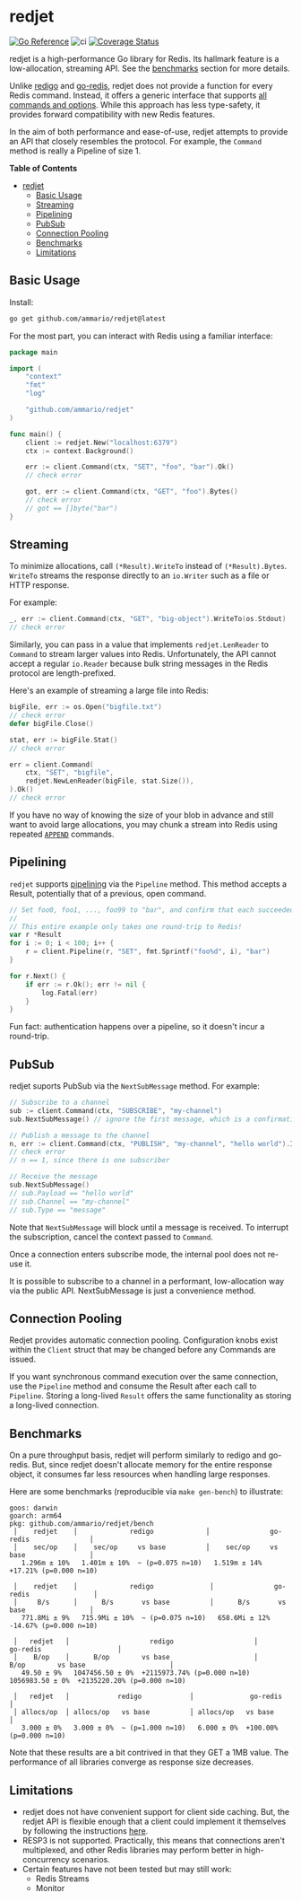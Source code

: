 # redjet
[![Go Reference](https://pkg.go.dev/badge/github.com/ammario/redjet.svg)](https://pkg.go.dev/github.com/ammario/redjet)
![ci](https://github.com/ammario/redjet/actions/workflows/ci.yaml/badge.svg)
[![Coverage Status](https://coveralls.io/repos/github/ammario/redjet/badge.svg)](https://coveralls.io/github/ammario/redjet)



redjet is a high-performance Go library for Redis. Its hallmark feature is
a low-allocation, streaming API. See the [benchmarks](#benchmarks) section for
more details.

Unlike [redigo](https://github.com/gomodule/redigo) and [go-redis](https://github.com/redis/go-redis), redjet does not provide a function for every
Redis command. Instead, it offers a generic interface that supports [all commands
and options](https://redis.io/commands/). While this approach has less
type-safety, it provides forward compatibility with new Redis features.

In the aim of both performance and ease-of-use, redjet attempts to provide
an API that closely resembles the protocol. For example, the `Command` method
is really a Pipeline of size 1.

<!-- START doctoc generated TOC please keep comment here to allow auto update -->
<!-- DON'T EDIT THIS SECTION, INSTEAD RE-RUN doctoc TO UPDATE -->
**Table of Contents**

- [redjet](#redjet)
  - [Basic Usage](#basic-usage)
  - [Streaming](#streaming)
  - [Pipelining](#pipelining)
  - [PubSub](#pubsub)
  - [Connection Pooling](#connection-pooling)
  - [Benchmarks](#benchmarks)
  - [Limitations](#limitations)

<!-- END doctoc generated TOC please keep comment here to allow auto update -->

## Basic Usage

Install:

```bash
go get github.com/ammario/redjet@latest
```

For the most part, you can interact with Redis using a familiar interface:

```go
package main

import (
    "context"
    "fmt"
    "log"

    "github.com/ammario/redjet"
)

func main() {
    client := redjet.New("localhost:6379")
    ctx := context.Background()

    err := client.Command(ctx, "SET", "foo", "bar").Ok()
    // check error

    got, err := client.Command(ctx, "GET", "foo").Bytes()
    // check error
    // got == []byte("bar")
}
```

## Streaming

To minimize allocations, call `(*Result).WriteTo` instead of `(*Result).Bytes`.
`WriteTo` streams the response directly to an `io.Writer` such as a file or HTTP response.

For example:

```go
_, err := client.Command(ctx, "GET", "big-object").WriteTo(os.Stdout)
// check error
```

Similarly, you can pass in a value that implements `redjet.LenReader` to
`Command` to stream larger values into Redis. Unfortunately, the API
cannot accept a regular `io.Reader` because bulk string messages in
the Redis protocol are length-prefixed.

Here's an example of streaming a large file into Redis:

```go
bigFile, err := os.Open("bigfile.txt")
// check error
defer bigFile.Close()

stat, err := bigFile.Stat()
// check error

err = client.Command(
    ctx, "SET", "bigfile",
    redjet.NewLenReader(bigFile, stat.Size()),
).Ok()
// check error
```


If you have no way of knowing the size of your blob in advance and still
want to avoid large allocations, you may chunk a stream into Redis using repeated [`APPEND`](https://redis.io/commands/append/) commands.

## Pipelining

`redjet` supports [pipelining](https://redis.io/docs/manual/pipelining/) via the `Pipeline` method. This method accepts a Result, potentially that of a previous, open command.

```go
// Set foo0, foo1, ..., foo99 to "bar", and confirm that each succeeded.
//
// This entire example only takes one round-trip to Redis!
var r *Result
for i := 0; i < 100; i++ {
    r = client.Pipeline(r, "SET", fmt.Sprintf("foo%d", i), "bar")
}

for r.Next() {
    if err := r.Ok(); err != nil {
        log.Fatal(err)
    }
}
```

Fun fact: authentication happens over a pipeline, so it doesn't incur a round-trip.


## PubSub

redjet suports PubSub via the `NextSubMessage` method. For example:

```go
// Subscribe to a channel
sub := client.Command(ctx, "SUBSCRIBE", "my-channel")
sub.NextSubMessage() // ignore the first message, which is a confirmation of the subscription

// Publish a message to the channel
n, err := client.Command(ctx, "PUBLISH", "my-channel", "hello world").Int()
// check error
// n == 1, since there is one subscriber

// Receive the message
sub.NextSubMessage()
// sub.Payload == "hello world"
// sub.Channel == "my-channel"
// sub.Type == "message"
```

Note that `NextSubMessage` will block until a message is received. To interrupt the subscription, cancel the context passed to `Command`.

Once a connection enters subscribe mode, the internal pool does not
re-use it.

It is possible to subscribe to a channel in a performant, low-allocation way
via the public API. NextSubMessage is just a convenience method.

## Connection Pooling

Redjet provides automatic connection pooling. Configuration knobs exist
within the `Client` struct that may be changed before any Commands are
issued.

If you want synchronous command execution over the same connection,
use the `Pipeline` method and consume the Result after each call to `Pipeline`. Storing a long-lived `Result`
offers the same functionality as storing a long-lived connection.

## Benchmarks

On a pure throughput basis, redjet will perform similarly to redigo and go-redis.
But, since redjet doesn't allocate memory for the entire response object, it
consumes far less resources when handling large responses.

Here are some benchmarks (reproducible via `make gen-bench`) to illustrate:

```
goos: darwin
goarch: arm64
pkg: github.com/ammario/redjet/bench
 │    redjet    │             redigo             │               go-redis               │
 │    sec/op    │    sec/op     vs base          │    sec/op     vs base                │
   1.296m ± 10%   1.401m ± 10%  ~ (p=0.075 n=10)   1.519m ± 14%  +17.21% (p=0.000 n=10)

 │    redjet    │             redigo              │               go-redis                │
 │     B/s      │      B/s       vs base          │      B/s       vs base                │
   771.8Mi ± 9%   715.9Mi ± 10%  ~ (p=0.075 n=10)   658.6Mi ± 12%  -14.67% (p=0.000 n=10)

 │   redjet   │                    redigo                    │                   go-redis                   │
 │    B/op    │      B/op        vs base                     │      B/op        vs base                     │
   49.50 ± 9%   1047456.50 ± 0%  +2115973.74% (p=0.000 n=10)   1056983.50 ± 0%  +2135220.20% (p=0.000 n=10)

 │   redjet   │            redigo            │              go-redis               │
 │ allocs/op  │ allocs/op   vs base          │ allocs/op   vs base                 │
   3.000 ± 0%   3.000 ± 0%  ~ (p=1.000 n=10)   6.000 ± 0%  +100.00% (p=0.000 n=10)
```

Note that these results are a bit contrived in that they GET a 1MB value. The performance
of all libraries converge as response size decreases.

## Limitations

- redjet does not have convenient support for client side caching. But, the redjet API
  is flexible enough that a client could implement it themselves by following the instructions [here](https://redis.io/docs/manual/client-side-caching/#two-connections-mode).
- RESP3 is not supported. Practically, this means that connections aren't
  multiplexed, and other Redis libraries may perform better in high-concurrency
  scenarios.
- Certain features have not been tested but may still work:
  - Redis Streams
  - Monitor